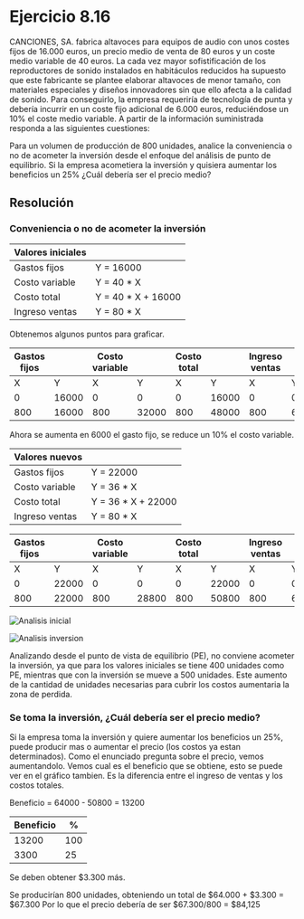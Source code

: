 # Ejercicio 8.16

CANCIONES, SA. fabrica altavoces para equipos de audio con unos costes fijos de 16.000 euros,
un precio medio de venta de 80 euros y un coste medio variable de 40 euros.
La cada vez mayor sofistificación de los reproductores de sonido instalados en habitáculos reducidos
ha supuesto que este fabricante se plantee elaborar altavoces de menor tamaño,
con materiales especiales y diseños innovadores sin que ello afecta a la calidad de sonido.
Para conseguirlo, la empresa requeriría de tecnología de punta y debería incurrir en un coste fijo adicional de 6.000 euros,
reduciéndose un 10% el coste medio variable. 
A partir de la información suministrada responda a las siguientes cuestiones:

Para un volumen de producción de 800 unidades, analice la conveniencia o no de acometer
la inversión desde el enfoque del análisis de punto de equilibrio.
Si la empresa acometiera la inversión y quisiera aumentar los beneficios un 25%
¿Cuál debería ser el precio medio?


## Resolución
### Conveniencia o no de acometer la inversión

| Valores iniciales |                    |
|-------------------|--------------------|
| Gastos fijos      | Y = 16000          |
| Costo variable    | Y = 40 * X         |
| Costo total       | Y = 40 * X + 16000 |
| Ingreso ventas    | Y = 80 * X         |

Obtenemos algunos puntos para graficar.

| Gastos fijos |       | Costo variable |       | Costo total |       | Ingreso ventas |       |
|--------------|-------|----------------|-------|-------------|-------|----------------|-------|
| X            | Y     | X              | Y     | X           | Y     | X              | Y     |
|            0 | 16000 |              0 |     0 |           0 | 16000 |              0 |     0 |
|          800 | 16000 |            800 | 32000 |         800 | 48000 |            800 | 64000 |

Ahora se aumenta en 6000 el gasto fijo, se reduce un 10% el costo variable.

| Valores nuevos |                    |
|----------------|--------------------|
| Gastos fijos   | Y = 22000          |
| Costo variable | Y = 36 * X         |
| Costo total    | Y = 36 * X + 22000 |
| Ingreso ventas | Y = 80 * X         |

| Gastos fijos |       | Costo variable |       | Costo total |       | Ingreso ventas |       |
|--------------|-------|----------------|-------|-------------|-------|----------------|-------|
| X            | Y     | X              | Y     | X           | Y     | X              | Y     |
|            0 | 22000 |              0 |     0 |           0 | 22000 |              0 |     0 |
|          800 | 22000 |            800 | 28800 |         800 | 50800 |            800 | 64000 |

![Analisis inicial](Costos/Ej8-17-AnalisisValoresIniciales.png)

![Analisis inversion](Costos/Ej8-17-AnalisisInversion.png)

Analizando desde el punto de vista de equilibrio (PE), no conviene acometer la inversión, ya que para los valores iniciales se tiene 400 unidades como PE, mientras que con la
inversión se mueve a 500 unidades.
Este aumento de la cantidad de unidades necesarias para cubrir los costos aumentaria la zona de perdida.

### Se toma la inversión, ¿Cuál debería ser el precio medio?

Si la empresa toma la inversión y quiere aumentar los beneficios un 25%, puede producir mas o aumentar el precio (los costos ya estan determinados). Como el enunciado pregunta sobre el precio, vemos aumentandolo.
Vemos cual es el beneficio que se obtiene, esto se puede ver en el gráfico tambien. Es la diferencia entre el ingreso de ventas y los costos totales.

Beneficio = 64000 - 50800 = 13200

| Beneficio | %   |
|-----------|-----|
|     13200 | 100 |
|      3300 |  25 |

Se deben obtener $3.300 más.

Se producirían 800 unidades, obteniendo un total de $64.000 + $3.300 = $67.300 
Por lo que el precio debería de ser $67.300/800 = $84,125




